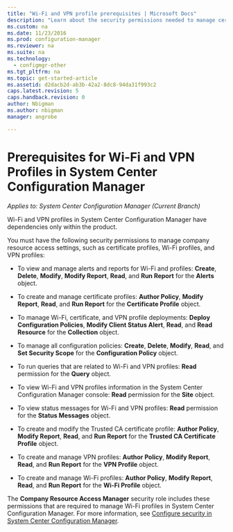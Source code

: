 ```yaml
---
title: "Wi-Fi and VPN profile prerequisites | Microsoft Docs"
description: "Learn about the security permissions needed to manage certificate profiles, Wi-Fi profiles, and VPN profiles in System Center Configuration Manager."
ms.custom: na
ms.date: 11/23/2016
ms.prod: configuration-manager
ms.reviewer: na
ms.suite: na
ms.technology:
  - configmgr-other
ms.tgt_pltfrm: na
ms.topic: get-started-article
ms.assetid: d2dacb2d-ab3b-42a2-8dc8-94da31f993c2
caps.latest.revision: 5
caps.handback.revision: 0
author: Nbigmanms.author: nbigmanmanager: angrobe

---
```

# Prerequisites for Wi-Fi and VPN Profiles in System Center Configuration Manager*Applies to: System Center Configuration Manager (Current Branch)*
Wi-Fi and VPN profiles in System Center Configuration Manager have dependencies only within the product.  

 You must have the following security permissions to manage company resource access settings, such as certificate profiles, Wi-Fi profiles, and VPN profiles:  

-   To view and manage alerts and reports for Wi-Fi and profiles: **Create**, **Delete**, **Modify**, **Modify Report**, **Read**, and **Run Report** for the **Alerts** object.  

-   To create and manage certificate profiles: **Author Policy**, **Modify Report**, **Read**, and **Run Report** for the **Certificate Profile** object.  

-   To manage Wi-Fi, certificate, and VPN profile deployments: **Deploy Configuration Policies**, **Modify Client Status Alert**, **Read**, and **Read Resource** for the **Collection** object.  

-   To manage all configuration policies: **Create**, **Delete**, **Modify**, **Read**, and **Set Security Scope** for the **Configuration Policy** object.  

-   To run queries that are related to Wi-Fi and VPN profiles: **Read** permission for the **Query** object.  

-   To view Wi-Fi and VPN profiles information in the System Center Configuration Manager console: **Read** permission for the **Site** object.  

-   To view status messages for Wi-Fi and VPN profiles: **Read** permission for the **Status Messages** object.  

-   To create and modify the Trusted CA certificate profile: **Author Policy**, **Modify Report**, **Read**, and **Run Report** for the **Trusted CA Certificate Profile** object.  

-   To create and manage VPN profiles: **Author Policy**, **Modify Report**, **Read**, and **Run Report** for the **VPN Profile** object.  

-   To create and manage Wi-Fi profiles: **Author Policy**, **Modify Report**, **Read**, and **Run Report** for the **Wi-Fi Profile** object.  

 The **Company Resource Access Manager** security role includes these permissions that are required to manage Wi-Fi profiles in System Center Configuration Manager. For more information, see [Configure security in System Center Configuration Manager](../../core/plan-design/security/configure-security.md).
